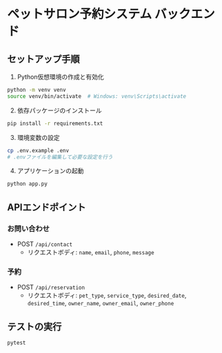 # ペットサロン予約システム バックエンド

## セットアップ手順

1. Python仮想環境の作成と有効化
```bash
python -m venv venv
source venv/bin/activate  # Windows: venv\Scripts\activate
```

2. 依存パッケージのインストール
```bash
pip install -r requirements.txt
```

3. 環境変数の設定
```bash
cp .env.example .env
# .envファイルを編集して必要な設定を行う
```

4. アプリケーションの起動
```bash
python app.py
```

## APIエンドポイント

### お問い合わせ
- POST `/api/contact`
  - リクエストボディ: `name`, `email`, `phone`, `message`

### 予約
- POST `/api/reservation`
  - リクエストボディ: `pet_type`, `service_type`, `desired_date`, `desired_time`, `owner_name`, `owner_email`, `owner_phone`

## テストの実行
```bash
pytest
```